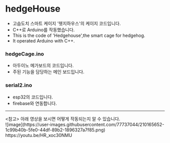 # hedgeHouse
- 고슴도치 스마트 케이지 '헷지하우스'의 케이지 코드입니다. 
- C++로 Arduino를 작동했습니다.
- This is the code of 'Hedgehouse',the smart cage for hedgehog.
- It operated Arduino with C++.

### hedgeCage.ino
- 아두이노 메가보드의 코드입니다.
- 주된 기능을 담당하는 메인 보드입니다.

### serial2.ino
- esp32의 코드입니다.
- firebase와 연동합니다.
<hr>
<참고>
아래 영상을 보시면 어떻게 작동되는지 알 수 있습니다.<br>
![image](https://user-images.githubusercontent.com/77737044/210165652-1c99b40b-5fe0-44df-89b2-1896327a7f85.png)
https://youtu.be/HR_xoc30NMU
